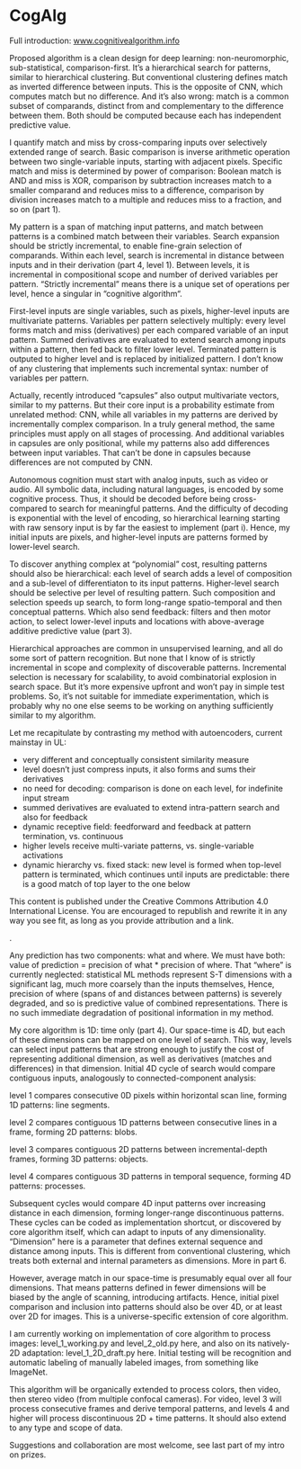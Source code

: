 CogAlg
======

Full introduction: www.cognitivealgorithm.info

Proposed algorithm is a clean design for deep learning: non-neuromorphic, sub-statistical, comparison-first.
It’s a hierarchical search for patterns, similar to hierarchical clustering. But conventional clustering defines match as inverted difference between inputs. This is the opposite of CNN, which computes match but no difference. And it’s also wrong: match is a common subset of comparands, distinct from and complementary to the difference between them. Both should be computed because each has independent predictive value.

I quantify match and miss by cross-comparing inputs over selectively extended range of search. Basic comparison is inverse arithmetic operation between two single-variable inputs, starting with adjacent pixels.
Specific match and miss is determined by power of comparison: Boolean match is AND and miss is XOR, comparison by subtraction increases match to a smaller comparand and reduces miss to a difference,
comparison by division increases match to a multiple and reduces miss to a fraction, and so on (part 1).

My pattern is a span of matching input patterns, and match between patterns is a combined match between their variables. Search expansion should be strictly incremental, to enable fine-grain selection of comparands. Within each level, search is incremental in distance between inputs and in their derivation (part 4, level 1). Between levels, it is incremental in compositional scope and number of derived variables per pattern. “Strictly incremental” means there is a unique set of operations per level, hence a singular in “cognitive algorithm“.

First-level inputs are single variables, such as pixels, higher-level inputs are multivariate patterns. Variables per pattern selectively multiply: every level forms match and miss (derivatives) per each compared variable of an input pattern. Summed derivatives are evaluated to extend search among inputs within a pattern, then fed back to filter lower level. Terminated pattern is outputed to higher level and is replaced by initialized pattern.
I don’t know of any clustering that implements such incremental syntax: number of variables per pattern.

Actually, recently introduced “capsules” also output multivariate vectors, similar to my patterns. But their core input is a probability estimate from unrelated method: CNN, while all variables in my patterns are derived by incrementally complex comparison. In a truly general method, the same principles must apply on all stages of processing. And additional variables in capsules are only positional, while my patterns also add differences between input variables. That can’t be done in capsules because differences are not computed by CNN.

Autonomous cognition must start with analog inputs, such as video or audio. All symbolic data, including natural languages, is encoded by some cognitive process. Thus, it should be decoded before being cross- compared to search for meaningful patterns. And the difficulty of decoding is exponential with the level of encoding, so hierarchical learning starting with raw sensory input is by far the easiest to implement (part i).
Hence, my initial inputs are pixels, and higher-level inputs are patterns formed by lower-level search.

To discover anything complex at “polynomial” cost, resulting patterns should also be hierarchical: each level of search adds a level of composition and a sub-level of differentiaton to its input patterns. Higher-level search should be selective per level of resulting pattern. Such composition and selection speeds up search, to form long-range spatio-temporal and then conceptual patterns. Which also send feedback: filters and then motor action, to select lower-level inputs and locations with above-average additive predictive value (part 3).

Hierarchical approaches are common in unsupervised learning, and all do some sort of pattern recognition.
But none that I know of is strictly incremental in scope and complexity of discoverable patterns. Incremental  selection is necessary for scalability, to avoid combinatorial explosion in search space. But it’s more expensive upfront and won’t pay in simple test problems. So, it’s not suitable for immediate experimentation, which is probably why no one else seems to be working on anything sufficiently similar to my algorithm.


Let me recapitulate by contrasting my method with autoencoders, current mainstay in UL:

- very different and conceptually consistent similarity measure
- level doesn’t just compress inputs, it also forms and sums their derivatives
- no need for decoding: comparison is done on each level, for indefinite input stream
- summed derivatives are evaluated to extend intra-pattern search and also for feedback
- dynamic receptive field: feedforward and feedback at pattern termination, vs. continuous
- higher levels receive multi-variate patterns, vs. single-variable activations
- dynamic hierarchy vs. fixed stack: new level is formed when top-level pattern is terminated,
  which continues until inputs are predictable: there is a good match of top layer to the one below

This content is published under the Creative Commons Attribution 4.0 International License. You are encouraged to republish and rewrite it in any way you see fit, as long as you provide attribution and a link.

.

Any prediction has two components: what and where. We must have both: value of prediction = precision of what * precision of where. That “where” is currently neglected: statistical ML methods represent S-T dimensions with a significant lag, much more coarsely than the inputs themselves, Hence, precision of where (spans of and distances between patterns) is severely degraded, and so is predictive value of combined representations. There is no such immediate degradation of positional information in my method.

My core algorithm is 1D: time only (part 4). Our space-time is 4D, but each of these dimensions can be mapped on one level of search. This way, levels can select input patterns that are strong enough to justify the cost of representing additional dimension, as well as derivatives (matches and differences) in that dimension.
Initial 4D cycle of search would compare contiguous inputs, analogously to connected-component analysis:

level 1 compares consecutive 0D pixels within horizontal scan line, forming 1D patterns: line segments.

level 2 compares contiguous 1D patterns between consecutive lines in a frame, forming 2D patterns: blobs.

level 3 compares contiguous 2D patterns between incremental-depth frames, forming 3D patterns: objects.

level 4 compares contiguous 3D patterns in temporal sequence, forming 4D patterns: processes.

Subsequent cycles would compare 4D input patterns over increasing distance in each dimension, forming longer-range discontinuous patterns. These cycles can be coded as implementation shortcut, or discovered by core algorithm itself, which can adapt to inputs of any dimensionality. “Dimension” here is a parameter that defines external sequence and distance among inputs. This is different from conventional clustering, which treats both external and internal parameters as dimensions. More in part 6.

However, average match in our space-time is presumably equal over all four dimensions. That means patterns defined in fewer dimensions will be biased by the angle of scanning, introducing artifacts. Hence, initial pixel comparison and inclusion into patterns should also be over 4D, or at least over 2D for images.
This is a universe-specific extension of core algorithm.

I am currently working on implementation of core algorithm to process images: level_1_working.py and level_2_old.py here, and also on its natively-2D adaptation: level_1_2D_draft.py here.
Initial testing will be recognition and automatic labeling of manually labeled images, from something like ImageNet.

This algorithm will be organically extended to process colors, then video, then stereo video (from multiple confocal cameras).
For video, level 3 will process consecutive frames and derive temporal patterns, and levels 4 and higher will process discontinuous 2D + time patterns. It should also extend to any type and scope of data.

Suggestions and collaboration are most welcome, see last part of my intro on prizes.


